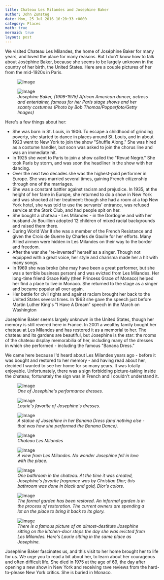 ```yaml
---
title: Chateau Les Milandes and Josephine Baker
author: John Zumsteg
date: Mon, 25 Jul 2016 10:20:33 +0000
category: Places
math: true
mermaid: true
layout: post
---
```

We visited Chateau Les Milandes, the home of Joséphine Baker for many years, and loved the place for many reasons. But I don't know how to talk about Joséphine Baker, because she seems to be largely unknown in the country of her birth, the United States. Here are a couple pictures of her from the mid-1920s in Paris.

<figure class = "landscape">
	<img src="{{"/assets/images/2016/07/baker.png" | prepend: site.baseurl | prepend: site.url }}" alt="Image" />
	<figcaption></figcaption>
</figure>



<figure class = "landscape">
	<img src="{{"/assets/images/2016/07/160519-josephine-baker-01.jpg" | prepend: site.baseurl | prepend: site.url }}" alt="Image" />
	<figcaption><em>Josephine Baker, (1906-1975) African American dancer, actress and entertainer, famous for her Paris stage shows and her scanty costumes (Photo by Bob Thomas/Popperfoto/Getty Images)</em></figcaption>
</figure>



Here's a few things about her:
<ul>
 	<li>She was born in St. Louis, in 1906. To escape a childhood of grinding poverty, she started to dance in places around St. Louis, and in about 1923 went to New York to join the show "Shuffle Along." She was hired as a costume handler, but soon was asked to join the chorus line and was an immediate hit.</li>
 	<li>In 1925 she went to Paris to join a show called the "Revué Negré." She took Paris by storm, and was soon the headliner in the show with her dancing.</li>
 	<li>Over the next two decades she was the highest-paid performer in Europe. She was married several times, gaining French citizenship through one of the marriages.</li>
 	<li>She was a constant battler against racism and prejudice. In 1935, at the height of her fame in Europe, she returned to do a show in New York and was shocked at her treatment: though she had a room at a top New York hotel, she was told to use the servants' entrance, was refused service at the Stork Club, and had people spit on her.</li>
 	<li>She bought a chateau - Les Milandes - in the Dordogne and with her husband Jo Bouillion adopted 12 children of mixed racial backgrounds and raised them there.</li>
 	<li>During World War II she was a member of the French Resistance and given the Croix de Guerre by Charles de Gaulle for her efforts. Many Allied airmen were hidden in Les Milandes on their way to the border and freedom.</li>
 	<li>After the war she "re-invented" herself as a singer. Though not equipped with a great voice, her style and charisma made her a hit with many songs.</li>
 	<li>In 1969 she was broke (she may have been a great performer, but she was a terrible business person) and was evicted from Les Milandes. Her long-time friend Grace Kelly (then Princess Grace of Monaco) helped her find a place to live in Monaco. She returned to the stage as a singer and became popular all over again.</li>
 	<li>Her battle for civil rights and against racism brought her back to the United States several times. In 1963 she gave the speech just before Martin Luther King's "I Have A Dream" speech in the March on Washington</li>
</ul>
Josephine Baker seems largely unknown in the United States, though her memory is still revered here in France. In 2001 a wealthy family bought her chateau at Les Milandes and has restored it as a memorial to her. The chateau and its gardens are beautiful, but Josephine is the star: the rooms of the chateau display memorabilia of her, including many of the dresses in which she performed - including the famous "Banana Dress."

We came here because I'd heard about Les Milandes years ago - before it was bought and restored to her memory - and having read about her, decided I wanted to see her home for so many years. It was totally enjoyable. Unfortunately, there was a sign forbidding picture-taking inside the chateau; fortunately the sign was in French and I couldn't understand it.

<figure class = "portrait">
	<img src="{{"/assets/images/2016/07/DSC04901.jpg" | prepend: site.baseurl | prepend: site.url }}" alt="Image" />
	<figcaption><em>One of Josephine's performance dresses.</em></figcaption>
</figure>



<figure class = "portrait">
	<img src="{{"/assets/images/2016/07/DSC04906.jpg" | prepend: site.baseurl | prepend: site.url }}" alt="Image" />
	<figcaption><em>Laurie's favorite of Josephine's dresses.</em></figcaption>
</figure>



<figure class = "portrait">
	<img src="{{"/assets/images/2016/07/DSC04904.jpg" | prepend: site.baseurl | prepend: site.url }}" alt="Image" />
	<figcaption><em>A statue of Josephine in her Banana Dress (and nothing else - that was how she performed the Banana Dance).</em></figcaption>
</figure>



<figure class = "landscape">
	<img src="{{"/assets/images/2016/07/DSC04934.jpg" | prepend: site.baseurl | prepend: site.url }}" alt="Image" />
	<figcaption><em>Chateau Les Milandes</em></figcaption>
</figure>



<figure class = "landscape">
	<img src="{{"/assets/images/2016/07/DSC04929.jpg" | prepend: site.baseurl | prepend: site.url }}" alt="Image" />
	<figcaption><em>A view from Les Milandes. No wonder Josephine fell in love with the place.</em></figcaption>
</figure>



<figure class = "landscape">
	<img src="{{"/assets/images/2016/07/DSC04907.jpg" | prepend: site.baseurl | prepend: site.url }}" alt="Image" />
	<figcaption><em>One bathroom in the chateau. At the time it was created, Josephine's favorite fragrance was by Christian Dior; this bathroom was done in black and gold, Dior's colors.</em></figcaption>
</figure>



<figure class = "landscape">
	<img src="{{"/assets/images/2016/07/DSC04915.jpg" | prepend: site.baseurl | prepend: site.url }}" alt="Image" />
	<figcaption><em>The formal garden has been restored. An informal garden is in the process of restoration. The current owners are spending a lot on the place to bring it back to its glory.</em></figcaption>
</figure>



<figure class = "portrait">
	<img src="{{"/assets/images/2016/07/DSC04930.jpg" | prepend: site.baseurl | prepend: site.url }}" alt="Image" />
	<figcaption><em>There is a famous picture of an almost-destitute Josephine sitting on the kitchen-door steps the day she was evicted from Les Milandes. Here's Laurie sitting in the same place as Josephine.</em></figcaption>
</figure>



Josephine Baker fascinates us, and this visit to her home brought her to life for us. We urge you to read a bit about her, to learn about her courageous and often difficult life. She died in 1975 at the age of 69, the day after opening a new show in New York and receiving rave reviews from the hard-to-please New York critics. She is buried in Monaco.
